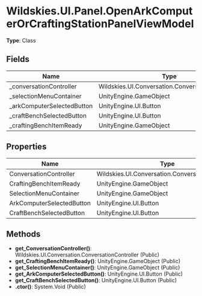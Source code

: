 ﻿# Wildskies.UI.Panel.OpenArkComputerOrCraftingStationPanelViewModel

**Type**: Class

## Fields

| Name | Type | Access |
|------|------|--------|
| _conversationController | Wildskies.UI.Conversation.ConversationController | Private |
| _selectionMenuContainer | UnityEngine.GameObject | Private |
| _arkComputerSelectedButton | UnityEngine.UI.Button | Private |
| _craftBenchSelectedButton | UnityEngine.UI.Button | Private |
| _craftingBenchItemReady | UnityEngine.GameObject | Private |

## Properties

| Name | Type | Access |
|------|------|--------|
| ConversationController | Wildskies.UI.Conversation.ConversationController | Public |
| CraftingBenchItemReady | UnityEngine.GameObject | Public |
| SelectionMenuContainer | UnityEngine.GameObject | Public |
| ArkComputerSelectedButton | UnityEngine.UI.Button | Public |
| CraftBenchSelectedButton | UnityEngine.UI.Button | Public |

## Methods

- **get_ConversationController()**: Wildskies.UI.Conversation.ConversationController (Public)
- **get_CraftingBenchItemReady()**: UnityEngine.GameObject (Public)
- **get_SelectionMenuContainer()**: UnityEngine.GameObject (Public)
- **get_ArkComputerSelectedButton()**: UnityEngine.UI.Button (Public)
- **get_CraftBenchSelectedButton()**: UnityEngine.UI.Button (Public)
- **.ctor()**: System.Void (Public)

